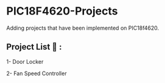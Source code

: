 # PIC18F4620-Projects
Adding projects that have been implemented on PIC18f4620. 

## Project List 🦾 : 
1- Door Locker 

</b>
2- Fan Speed Controller

